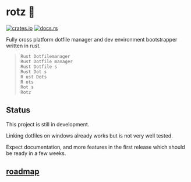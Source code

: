 # rotz 👃
[![crates.io](https://img.shields.io/crates/v/rotz)](https://crates.io/crates/rotz)
[![docs.rs](https://docs.rs/rotz/badge.svg)](https://docs.rs/rotz/)

Fully cross platform dotfile manager and dev environment bootstrapper written in rust.

> `Rust Dotfilemanager`<br>
> `Rust Dotfile manager`<br>
> `Rust Dotfile s`<br>
> `Rust Dot s`<br>
> `R ust Dots`<br>
> `R ots`<br>
> `Rot s`<br>
> `Rotz`

## Status
 This project is still in development.

 Linking dotfiles on windows already works but is not very well tested.

 Expect documentation, and more features in the first release which should be ready in a few weeks.

## [roadmap](https://github.com/users/volllly/projects/1/views/1)
